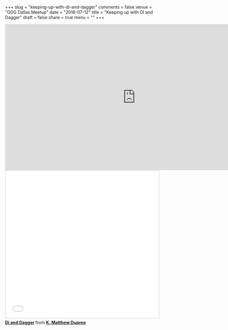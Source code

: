 +++
slug = "keeping-up-with-di-and-dagger"
comments = false
venue = "GDG Dallas Meetup"
date = "2018-07-12"
title = "Keeping up with DI and Dagger"
draft = false
share = true
menu = ""
+++

<iframe width="854" height="480" src="https://www.youtube.com/embed/9bl5BjDEVa4" frameborder="0" allow="autoplay; encrypted-media" allowfullscreen></iframe>

<iframe src="//www.slideshare.net/slideshow/embed_code/key/os4VOz6FDwF7NZ" width="595" height="485" frameborder="0" marginwidth="0" marginheight="0" scrolling="no" style="border:1px solid #CCC; border-width:1px; margin-bottom:5px; max-width: 100%;" allowfullscreen> </iframe> <div style="margin-bottom:5px"> <strong> <a href="//www.slideshare.net/KMatthewDupree/di-and-dagger" title="Di and Dagger" target="_blank">Di and Dagger</a> </strong> from <strong><a href="https://www.slideshare.net/KMatthewDupree" target="_blank">K. Matthew Dupree</a></strong> </div>
